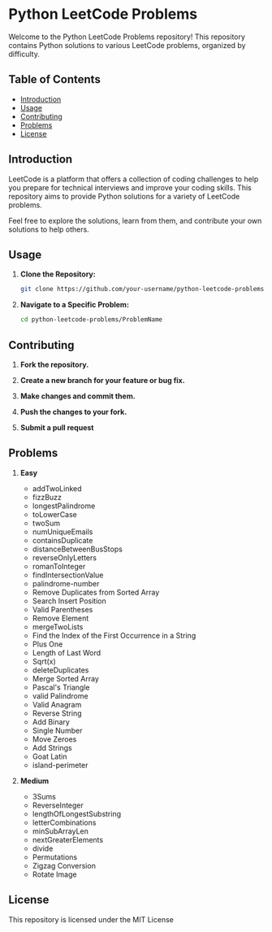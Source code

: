 # Python LeetCode Problems

Welcome to the Python LeetCode Problems repository! This repository contains Python solutions to various LeetCode problems, organized by difficulty.

## Table of Contents

- [Introduction](#introduction)
- [Usage](#usage)
- [Contributing](#contributing)
- [Problems](#Problems)
- [License](#license)

## Introduction

LeetCode is a platform that offers a collection of coding challenges to help you prepare for technical interviews and improve your coding skills. This repository aims to provide Python solutions for a variety of LeetCode problems.

Feel free to explore the solutions, learn from them, and contribute your own solutions to help others.

## Usage

1. **Clone the Repository:**

   ```bash
   git clone https://github.com/your-username/python-leetcode-problems.git

2. **Navigate to a Specific Problem:**

   ```bash
   cd python-leetcode-problems/ProblemName

## Contributing

1. **Fork the repository.**

2. **Create a new branch for your feature or bug fix.**

3. **Make changes and commit them.**
   
5. **Push the changes to your fork.**

6. **Submit a pull request**
   

## Problems 

1. **Easy**
   - addTwoLinked
   - fizzBuzz
   - longestPalindrome
   - toLowerCase
   - twoSum
   - numUniqueEmails
   - containsDuplicate
   - distanceBetweenBusStops
   - reverseOnlyLetters
   - romanToInteger
   - findIntersectionValue
   - palindrome-number
   - Remove Duplicates from Sorted Array
   - Search Insert Position
   - Valid Parentheses
   - Remove Element
   - mergeTwoLists
   - Find the Index of the First Occurrence in a String
   - Plus One
   - Length of Last Word
   - Sqrt(x)
   - deleteDuplicates
   - Merge Sorted Array
   - Pascal's Triangle
   - valid Palindrome
   - Valid Anagram
   - Reverse String
   - Add Binary
   - Single Number
   - Move Zeroes
   - Add Strings
   - Goat Latin
   - island-perimeter



2. **Medium**
   - 3Sums
   - ReverseInteger
   - lengthOfLongestSubstring
   - letterCombinations
   - minSubArrayLen
   - nextGreaterElements
   - divide
   - Permutations
   - Zigzag Conversion
   - Rotate Image

## License
This repository is licensed under the MIT License

